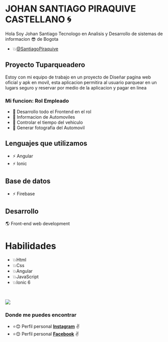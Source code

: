 # JOHAN SANTIAGO PIRAQUIVE CASTELLANO 🌀

Hola Soy Johan Santiago Tecnologo en Analisis y Desarrollo de sistemas de informacion 😎 de Bogota

- 💥[@SantiagoPiraquive](https://github.com/SANTINI100)

## Proyecto Tuparqueadero
Estoy con mi equipo de trabajo en un proyecto de Diseñar pagina web oficial y apk en movil, esta aplicacion permitira al usuario parquear en un lugars seguro y reservar por medio de la aplicacion y pagar en linea

### Mi funcion: Rol Empleado
- 🔷 Desarrollo todo el Frontend en el rol
- 🔷 Informacion de Automoviles
- 🔷 Controlar el tiempo del vehiculo
- 🔷 Generar fotografia del Automovil

## Lenguajes que utilizamos
- ⚡ Angular
- ⚡ Ionic
## Base de datos
- ⚡ Firebase
 
## Desarrollo

🌎 Front-end web development


# Habilidades 
- 💥Html    
- 💥Css
- 💥Angular
- 💥JavaScript
- 💥Ionic 6


<br>

![](https://media2.giphy.com/media/qgQUggAC3Pfv687qPC/giphy.gif?cid=ecf05e471u64m1zzoha0srn7hz5kzx1sdmrvjimjmailds5b&rid=giphy.gif&ct=g)
<br>

### Donde me puedes encontrar

- :star::blush: Perfil personal **[Instagram](https://www.instagram.com/johan_santiago_100/)** :v:
- :star::blush: Perfil personal **[Facebook](https://www.facebook.com/santiago.piraquive.9)** :v:

